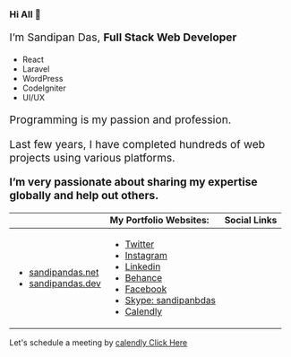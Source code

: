 ### Hi All 👋

<p style="font-size:1.2rem">I’m Sandipan Das, 
<strong> Full Stack Web Developer</strong> </p>
<ul>
<li>React </li>
<li>Laravel </li>
<li>WordPress </li>
<li>CodeIgniter </li>
<li>UI/UX </li>
</ul>
<p style="font-size:1.2rem">Programming is my passion and profession. </p>
<p style="font-size:1.2rem">Last few years, I have completed hundreds of web projects using various platforms. </p>
<p style="font-size:1.2rem"> <strong>I’m very passionate about sharing my expertise globally and help out others.</strong>  </p>


<table>
    <th>
        <td><strong> My Portfolio Websites: </strong></td> 
        <td><strong> Social Links </strong></td> 
    </th>
    <tbody>
        <tr> 
            <td><ul>
<li><a target="_blank" href="https://sandipandas.net">sandipandas.net</a> </li>
<li><a target="_blank" href="https://sandipandas.dev">sandipandas.dev</a> </li>
</ul></td> 
            <td><ul>
<li><a target="_blank" href="https://twitter.com/sandipandas_net">Twitter</a></li>
<li><a target="_blank" href="https://www.instagram.com/sandipandas.dev/">Instagram</a></li>
<li><a target="_blank" href="https://www.linkedin.com/in/sandipandasdev/">Linkedin</a></li>
<li><a target="_blank" href="https://www.behance.net/sandipand">Behance</a></li>
<li><a target="_blank" href="https://www.facebook.com/sandipandas.net">Facebook</a></li>
<li><a target="_blank" href="skype:live:sandipanbdas?chat">Skype: sandipanbdas</a></li>
<li><a target="_blank" href="https://calendly.com/sandipandas/15min">Calendly</a></li>
</ul></td> 
        </tr>
    </tbody>
</table>







Let's schedule a meeting by  <a href="https://calendly.com/sandipandas/15min">calendly Click Here </a>

<!--
**sandidas/sandidas** is a ✨ _special_ ✨ repository because its `README.md` (this file) appears on your GitHub profile.

Here are some ideas to get you started:

- 🔭 I’m currently working on ...
- 🌱 I’m currently learning ...
- 👯 I’m looking to collaborate on ...
- 🤔 I’m looking for help with ...
- 💬 Ask me about ...
- 📫 How to reach me: ...
- 😄 Pronouns: ...
- ⚡ Fun fact: ...
-->
